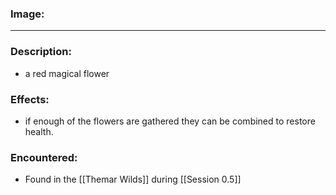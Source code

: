 ### Image: 
----
### Description:
- a red magical flower 
### Effects:
- if enough of the flowers are gathered they can be combined to restore health. 
### Encountered:
- Found in the [[Themar Wilds]] during [[Session 0.5]]

